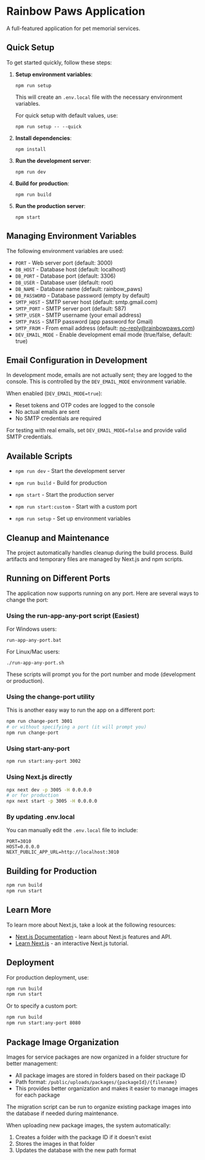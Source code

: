 # Rainbow Paws Application

A full-featured application for pet memorial services.

## Quick Setup

To get started quickly, follow these steps:

1. **Setup environment variables**:
   ```
   npm run setup
   ```
   This will create an `.env.local` file with the necessary environment variables.

   For quick setup with default values, use:
   ```
   npm run setup -- --quick
   ```

2. **Install dependencies**:
   ```
   npm install
   ```

3. **Run the development server**:
   ```
   npm run dev
   ```

4. **Build for production**:
   ```
   npm run build
   ```

5. **Run the production server**:
   ```
   npm start
   ```

## Managing Environment Variables

The following environment variables are used:

- `PORT` - Web server port (default: 3000)
- `DB_HOST` - Database host (default: localhost)
- `DB_PORT` - Database port (default: 3306)
- `DB_USER` - Database user (default: root)
- `DB_NAME` - Database name (default: rainbow_paws)
- `DB_PASSWORD` - Database password (empty by default)
- `SMTP_HOST` - SMTP server host (default: smtp.gmail.com)
- `SMTP_PORT` - SMTP server port (default: 587)
- `SMTP_USER` - SMTP username (your email address)
- `SMTP_PASS` - SMTP password (app password for Gmail)
- `SMTP_FROM` - From email address (default: no-reply@rainbowpaws.com)
- `DEV_EMAIL_MODE` - Enable development email mode (true/false, default: true)

## Email Configuration in Development

In development mode, emails are not actually sent; they are logged to the console. This is controlled by the `DEV_EMAIL_MODE` environment variable.

When enabled (`DEV_EMAIL_MODE=true`):
- Reset tokens and OTP codes are logged to the console
- No actual emails are sent
- No SMTP credentials are required

For testing with real emails, set `DEV_EMAIL_MODE=false` and provide valid SMTP credentials.

## Available Scripts

- `npm run dev` - Start the development server
- `npm run build` - Build for production
- `npm start` - Start the production server
- `npm run start:custom` - Start with a custom port

- `npm run setup` - Set up environment variables

## Cleanup and Maintenance

The project automatically handles cleanup during the build process. Build artifacts and temporary files are managed by Next.js and npm scripts.

## Running on Different Ports

The application now supports running on any port. Here are several ways to change the port:

### Using the run-app-any-port script (Easiest)

For Windows users:
```
run-app-any-port.bat
```

For Linux/Mac users:
```
./run-app-any-port.sh
```

These scripts will prompt you for the port number and mode (development or production).

### Using the change-port utility

This is another easy way to run the app on a different port:

```bash
npm run change-port 3001
# or without specifying a port (it will prompt you)
npm run change-port
```

### Using start-any-port

```bash
npm run start:any-port 3002
```

### Using Next.js directly

```bash
npx next dev -p 3005 -H 0.0.0.0
# or for production
npx next start -p 3005 -H 0.0.0.0
```

### By updating .env.local

You can manually edit the `.env.local` file to include:

```
PORT=3010
HOST=0.0.0.0
NEXT_PUBLIC_APP_URL=http://localhost:3010
```

## Building for Production

```bash
npm run build
npm run start
```

## Learn More

To learn more about Next.js, take a look at the following resources:

- [Next.js Documentation](https://nextjs.org/docs) - learn about Next.js features and API.
- [Learn Next.js](https://nextjs.org/learn) - an interactive Next.js tutorial.

## Deployment

For production deployment, use:

```bash
npm run build
npm run start
```

Or to specify a custom port:

```bash
npm run build
npm run start:any-port 8080
```

## Package Image Organization

Images for service packages are now organized in a folder structure for better management:

- All package images are stored in folders based on their package ID
- Path format: `/public/uploads/packages/{packageId}/{filename}`
- This provides better organization and makes it easier to manage images for each package

The migration script can be run to organize existing package images into the database if needed during maintenance.

When uploading new package images, the system automatically:
1. Creates a folder with the package ID if it doesn't exist
2. Stores the images in that folder
3. Updates the database with the new path format
